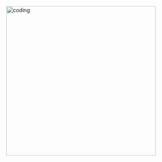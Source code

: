 <img  alt="coding" width="400" src="https://drive.google.com/file/d/1XKhYyofFC1KotpRVq6ub3gsTDT9Y12Ng/view?usp=sharing">
 
